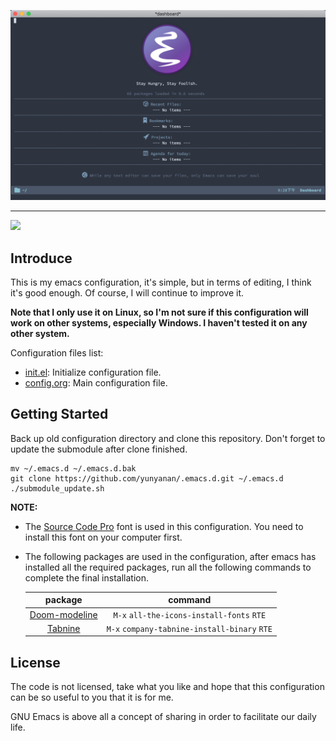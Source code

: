 <p align="center"><img src="assets/Screenshot.png"/></p>

---

<p align="left">
	<a href="https://www.gnu.org/software/emacs/"><img src="https://img.shields.io/badge/GNU%20Emacs-26.3-brightgreen"/></a>
</p>

## Introduce

This is my emacs configuration, it's simple, but in terms of editing, I think
it's good enough. Of course, I will continue to improve it.

**Note that I only use it on Linux, so I'm not sure if this configuration will
work on other systems, especially Windows. I haven't tested it on any other
system.**

Configuration files list:
* [init.el](https://github.com/yunyanan/.emacs.d/blob/master/init.el):
Initialize configuration file.
* [config.org](https://github.com/yunyanan/.emacs.d/blob/master/config.org):
Main configuration file.

## Getting Started

Back up old configuration directory and clone this repository. Don't forget to
update the submodule after clone finished.

``` shell
mv ~/.emacs.d ~/.emacs.d.bak
git clone https://github.com/yunyanan/.emacs.d.git ~/.emacs.d
./submodule_update.sh
```

**NOTE:**
+ The [Source Code Pro](https://github.com/adobe-fonts/source-code-pro/releases)
  font is used in this configuration. You need to install this font on your computer first.

+ The following packages are used in the configuration, after emacs has
  installed all the required packages, run all the following commands to
  complete the final installation.

  |package                                                       |command                                       |
  |:------------------------------------------------------------:|:--------------------------------------------:|
  |[Doom-modeline](https://github.com/seagle0128/doom-modeline)  | `M-x` `all-the-icons-install-fonts` `RTE`    |
  |[Tabnine](https://github.com/TommyX12/company-tabnine)        | `M-x` `company-tabnine-install-binary` `RTE` |

## License

The code is not licensed, take what you like and hope that this configuration
can be so useful to you that it is for me.

GNU Emacs is above all a concept of sharing in order to facilitate our daily life.
